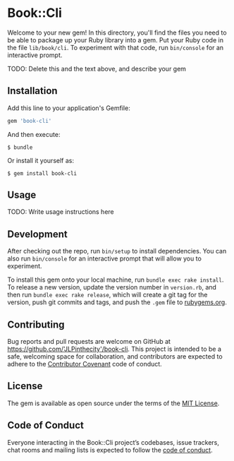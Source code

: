 # Book::Cli

Welcome to your new gem! In this directory, you'll find the files you need to be able to package up your Ruby library into a gem. Put your Ruby code in the file `lib/book/cli`. To experiment with that code, run `bin/console` for an interactive prompt.

TODO: Delete this and the text above, and describe your gem

## Installation

Add this line to your application's Gemfile:

```ruby
gem 'book-cli'
```

And then execute:

    $ bundle

Or install it yourself as:

    $ gem install book-cli

## Usage

TODO: Write usage instructions here

## Development

After checking out the repo, run `bin/setup` to install dependencies. You can also run `bin/console` for an interactive prompt that will allow you to experiment.

To install this gem onto your local machine, run `bundle exec rake install`. To release a new version, update the version number in `version.rb`, and then run `bundle exec rake release`, which will create a git tag for the version, push git commits and tags, and push the `.gem` file to [rubygems.org](https://rubygems.org).

## Contributing

Bug reports and pull requests are welcome on GitHub at https://github.com/'JLPinthecity'/book-cli. This project is intended to be a safe, welcoming space for collaboration, and contributors are expected to adhere to the [Contributor Covenant](http://contributor-covenant.org) code of conduct.

## License

The gem is available as open source under the terms of the [MIT License](https://opensource.org/licenses/MIT).

## Code of Conduct

Everyone interacting in the Book::Cli project’s codebases, issue trackers, chat rooms and mailing lists is expected to follow the [code of conduct](https://github.com/'JLPinthecity'/book-cli/blob/master/CODE_OF_CONDUCT.md).

